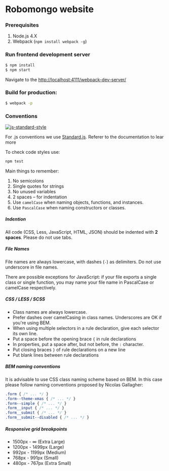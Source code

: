 # Robomongo website

### Prerequisites

1. Node.js 4.X
2. Webpack (`npm install webpack -g`)

### Run frontend development server

```sh
$ npm install
$ npm start
```

Navigate to the [http://localhost:4111/webpack-dev-server/](http://localhost:4111/webpack-dev-server)

### Build for production:

```sh
$ webpack -p
```

### Conventions

[![js-standard-style](https://img.shields.io/badge/code%20style-standard-brightgreen.svg)](http://standardjs.com/)

For .js conventions we use [Standard.js](http://standardjs.com/). Referer to the documentation
to lear more

To check code styles use:

```sh
npm test
```

Main things to remember:

1. No semicolons
2. Single quotes for strings
3. No unused variables
4. 2 spaces – for indentation
5. Use `camelCase` when naming objects, functions, and instances.
6. Use `PascalCase` when naming constructors or classes.


##### Indention

All code (CSS, Less, JavaScript, HTML, JSON) should be indented with **2 spaces**.
Please do not use tabs.

##### File Names

File names are always lowercase, with dashes (`-`) as delimiters. Do
not use underscore in file names.

There are possible exceptions for JavaScript: if your file exports a single
class or single function, you may name your file name in PascalCase or camelCase
respectively.

##### CSS / LESS / SCSS

* Class names are always lowercase.
* Prefer dashes over camelCasing in class names. Underscores are OK if you're using BEM.
* When using multiple selectors in a rule declaration, give each selector its own line.
* Put a space before the opening brace `{` in rule declarations
* In properties, put a space after, but not before, the `:` character.
* Put closing braces `}` of rule declarations on a new line
* Put blank lines between rule declarations

##### BEM naming conventions

It is advisable to use CSS class naming scheme based on BEM. In this case please follow
naming conventions proposed by Nicolas Gallagher:

```css
.form { /* ... */ }
.form--theme-xmas { /* ... */ }
.form--simple { /* ... */ }
.form__input { /* ... */ }
.form__submit { /* ... */ }
.form__submit--disabled { /* ... */ }
```

##### Responsive grid breakpoints

* 1500px - ∞ (Extra Large)
* 1200px - 1499px (Large)
* 992px - 1199px (Medium)
* 768px - 991px (Small)
* 480px - 767px (Extra Small)
